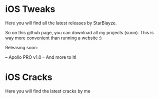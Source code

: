 

# iOS Tweaks
Here you will find all the latest releases by StarBlayze. 

So on this github page, you can download all my projects (soon). This is way more convenient than running a website :)

Releasing soon:

– Apollo PRO v1.0 
– And more to it!

# iOS Cracks
Here you will find the latest cracks by me
